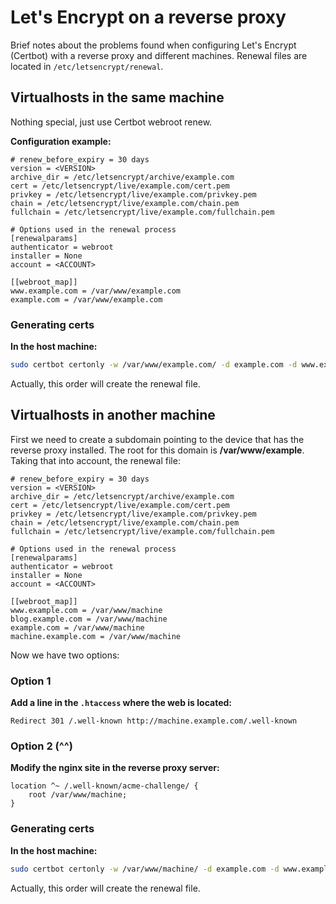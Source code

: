 # Let's Encrypt on a reverse proxy

Brief notes about the problems found when configuring Let's Encrypt (Certbot) with a reverse proxy and different machines. Renewal files are located in `/etc/letsencrypt/renewal`.

## Virtualhosts in the same machine
Nothing special, just use Certbot webroot renew.

**Configuration example:**
```text
# renew_before_expiry = 30 days
version = <VERSION>
archive_dir = /etc/letsencrypt/archive/example.com
cert = /etc/letsencrypt/live/example.com/cert.pem
privkey = /etc/letsencrypt/live/example.com/privkey.pem
chain = /etc/letsencrypt/live/example.com/chain.pem
fullchain = /etc/letsencrypt/live/example.com/fullchain.pem

# Options used in the renewal process
[renewalparams]
authenticator = webroot
installer = None
account = <ACCOUNT>

[[webroot_map]]                
www.example.com = /var/www/example.com
example.com = /var/www/example.com
```

### Generating certs
**In the host machine:**
```bash
sudo certbot certonly -w /var/www/example.com/ -d example.com -d www.example.com
```
Actually, this order will create the renewal file.

## Virtualhosts in another machine
First we need to create a subdomain pointing to the device that has the reverse proxy installed. The root for this domain is **/var/www/example**. Taking that into account, the renewal file:
```text
# renew_before_expiry = 30 days
version = <VERSION>
archive_dir = /etc/letsencrypt/archive/example.com
cert = /etc/letsencrypt/live/example.com/cert.pem
privkey = /etc/letsencrypt/live/example.com/privkey.pem
chain = /etc/letsencrypt/live/example.com/chain.pem
fullchain = /etc/letsencrypt/live/example.com/fullchain.pem

# Options used in the renewal process
[renewalparams]
authenticator = webroot
installer = None
account = <ACCOUNT>

[[webroot_map]]
www.example.com = /var/www/machine
blog.example.com = /var/www/machine
example.com = /var/www/machine
machine.example.com = /var/www/machine
```

Now we have two options:
### Option 1
**Add a line in the `.htaccess` where the web is located:**
```text
Redirect 301 /.well-known http://machine.example.com/.well-known
```

### Option 2 (^^)
**Modify the nginx site in the reverse proxy server:**
```text
location ^~ /.well-known/acme-challenge/ {
    root /var/www/machine;
}
```

### Generating certs
**In the host machine:**
```bash
sudo certbot certonly -w /var/www/machine/ -d example.com -d www.example.com -d blog.example.com -d machine.example.com
```
Actually, this order will create the renewal file.
